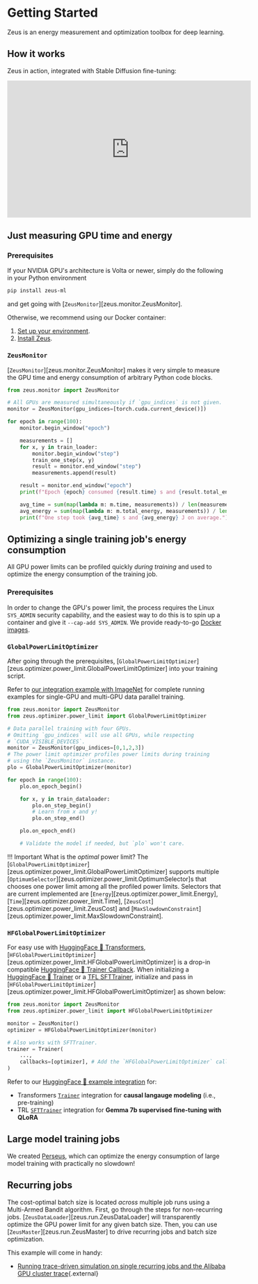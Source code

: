 # Getting Started

Zeus is an energy measurement and optimization toolbox for deep learning.

## How it works

Zeus in action, integrated with Stable Diffusion fine-tuning:
<iframe width="560" height="315" src="https://www.youtube.com/embed/MzlF5XNRSJY" title="YouTube video player" frameborder="0" allow="accelerometer; autoplay; clipboard-write; encrypted-media; gyroscope; picture-in-picture; web-share" allowfullscreen></iframe>


## Just measuring GPU time and energy

### Prerequisites

If your NVIDIA GPU's architecture is Volta or newer, simply do the following in your Python environment
```sh
pip install zeus-ml
```
and get going with [`ZeusMonitor`][zeus.monitor.ZeusMonitor].

Otherwise, we recommend using our Docker container:

1. [Set up your environment](environment.md).
2. [Install Zeus](installing.md).

### `ZeusMonitor`

[`ZeusMonitor`][zeus.monitor.ZeusMonitor] makes it very simple to measure the GPU time and energy consumption of arbitrary Python code blocks.

```python hl_lines="4 11-13"
from zeus.monitor import ZeusMonitor

# All GPUs are measured simultaneously if `gpu_indices` is not given.
monitor = ZeusMonitor(gpu_indices=[torch.cuda.current_device()])

for epoch in range(100):
    monitor.begin_window("epoch")

    measurements = []
    for x, y in train_loader:
        monitor.begin_window("step")
        train_one_step(x, y)
        result = monitor.end_window("step")
        measurements.append(result)

    result = monitor.end_window("epoch")
    print(f"Epoch {epoch} consumed {result.time} s and {result.total_energy} J.")

    avg_time = sum(map(lambda m: m.time, measurements)) / len(measurements)
    avg_energy = sum(map(lambda m: m.total_energy, measurements)) / len(measurements)
    print(f"One step took {avg_time} s and {avg_energy} J on average.")
```


## Optimizing a single training job's energy consumption

All GPU power limits can be profiled quickly *during training* and used to optimize the energy consumption of the training job.

### Prerequisites

In order to change the GPU's power limit, the process requires the Linux `SYS_ADMIN` security capability, and the easiest way to do this is to spin up a container and give it `--cap-add SYS_ADMIN`.
We provide ready-to-go [Docker images](environment.md).


### `GlobalPowerLimitOptimizer`

After going through the prerequisites, [`GlobalPowerLimitOptimizer`][zeus.optimizer.power_limit.GlobalPowerLimitOptimizer] into your training script.

Refer to
[our integration example with ImageNet](https://github.com/ml-energy/zeus/tree/master/examples/imagenet/)
for complete running examples for single-GPU and multi-GPU data parallel training.

```python hl_lines="10"
from zeus.monitor import ZeusMonitor
from zeus.optimizer.power_limit import GlobalPowerLimitOptimizer

# Data parallel training with four GPUs.
# Omitting `gpu_indices` will use all GPUs, while respecting
# `CUDA_VISIBLE_DEVICES`.
monitor = ZeusMonitor(gpu_indices=[0,1,2,3])
# The power limit optimizer profiles power limits during training
# using the `ZeusMonitor` instance.
plo = GlobalPowerLimitOptimizer(monitor)

for epoch in range(100):
    plo.on_epoch_begin()

    for x, y in train_dataloader:
        plo.on_step_begin()
        # Learn from x and y!
        plo.on_step_end()

    plo.on_epoch_end()

    # Validate the model if needed, but `plo` won't care.
```

!!! Important
    What is the *optimal* power limit?
    The [`GlobalPowerLimitOptimizer`][zeus.optimizer.power_limit.GlobalPowerLimitOptimizer] supports multiple [`OptimumSelector`][zeus.optimizer.power_limit.OptimumSelector]s that chooses one power limit among all the profiled power limits.
    Selectors that are current implemented are [`Energy`][zeus.optimizer.power_limit.Energy], [`Time`][zeus.optimizer.power_limit.Time], [`ZeusCost`][zeus.optimizer.power_limit.ZeusCost] and [`MaxSlowdownConstraint`][zeus.optimizer.power_limit.MaxSlowdownConstraint].

### `HFGlobalPowerLimitOptimizer`
For easy use with [HuggingFace 🤗 Transformers](https://huggingface.co/docs/transformers/en/index), [`HFGlobalPowerLimitOptimizer`][zeus.optimizer.power_limit.HFGlobalPowerLimitOptimizer] is a drop-in compatible [HuggingFace 🤗 Trainer Callback](https://huggingface.co/docs/transformers/en/main_classes/callback). When initializing a [HuggingFace 🤗 Trainer](https://huggingface.co/docs/transformers/main_classes/trainer) or a [TFL SFTTrainer](https://huggingface.co/docs/trl/main/en/sft_trainer), initialize and pass in [`HFGlobalPowerLimitOptimizer`][zeus.optimizer.power_limit.HFGlobalPowerLimitOptimizer] as shown below:

```python hl_lines="10"
from zeus.monitor import ZeusMonitor
from zeus.optimizer.power_limit import HFGlobalPowerLimitOptimizer

monitor = ZeusMonitor()
optimizer = HFGlobalPowerLimitOptimizer(monitor)

# Also works with SFTTrainer.
trainer = Trainer(
    ...,
    callbacks=[optimizer], # Add the `HFGlobalPowerLimitOptimizer` callback
)
```
Refer to our [HuggingFace 🤗 example integration](https://github.com/ml-energy/zeus/tree/master/examples/huggingface/) for:

- Transformers [`Trainer`](https://huggingface.co/docs/transformers/main_classes/trainer) integration for **causal langauge modeling** (i.e., pre-training)
- TRL [`SFTTrainer`](https://huggingface.co/docs/trl/main/en/sft_trainer) integration for **Gemma 7b supervised fine-tuning with QLoRA**

## Large model training jobs

We created [Perseus](../perseus/index.md), which can optimize the energy consumption of large model training with practically no slowdown!

## Recurring jobs

The cost-optimal batch size is located *across* multiple job runs using a Multi-Armed Bandit algorithm.
First, go through the steps for non-recurring jobs. 
[`ZeusDataLoader`][zeus.run.ZeusDataLoader] will transparently optimize the GPU power limit for any given batch size.
Then, you can use [`ZeusMaster`][zeus.run.ZeusMaster] to drive recurring jobs and batch size optimization.

This example will come in handy:

- [Running trace-driven simulation on single recurring jobs and the Alibaba GPU cluster trace](https://github.com/ml-energy/zeus/tree/master/examples/trace_driven){.external}
